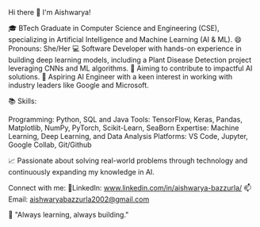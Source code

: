 Hi there 👋 I'm Aishwarya!

🎓 BTech Graduate in Computer Science and Engineering (CSE), specializing in Artificial Intelligence and Machine Learning (AI & ML).
😄 Pronouns: She/Her
💻 Software Developer with hands-on experience in building deep learning models, including a Plant Disease Detection project leveraging CNNs and ML algorithms.
🚀 Aiming to contribute to impactful AI solutions.
🌟 Aspiring AI Engineer with a keen interest in working with industry leaders like Google and Microsoft.

📚 Skills:

Programming: Python, SQL and Java
Tools: TensorFlow, Keras, Pandas, Matplotlib, NumPy, PyTorch, Scikit-Learn, SeaBorn
Expertise: Machine Learning, Deep Learning, and Data Analysis
Platforms: VS Code, Jupyter, Google Collab, Git/Github

📈 Passionate about solving real-world problems through technology and continuously expanding my knowledge in AI.

 Connect with me:
🔗LinkedIn: www.linkedin.com/in/aishwarya-bazzurla/
📫 Email: aishwaryabazzurla2002@gmail.com

🌱 "Always learning, always building."
